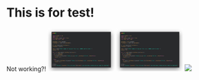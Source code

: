 # This is for test!

Not working?!
<img src="../images/1644399232767.jpg" height="100"/>
<img src="images/1644399232767.jpg" height="100"/>
<img src="~/images/1644399232767.jpg" height="100"/>

